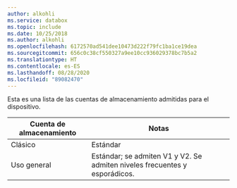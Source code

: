 ```yaml
---
author: alkohli
ms.service: databox
ms.topic: include
ms.date: 10/25/2018
ms.author: alkohli
ms.openlocfilehash: 6172570ad541dee10473d222f79fc1ba1ce19dea
ms.sourcegitcommit: 656c0c38cf550327a9ee10cc936029378bc7b5a2
ms.translationtype: HT
ms.contentlocale: es-ES
ms.lasthandoff: 08/28/2020
ms.locfileid: "89082470"
---
```

Esta es una lista de las cuentas de almacenamiento admitidas para el dispositivo.

| **Cuenta de almacenamiento** | **Notas** |
| --- | --- |
| Clásico | Estándar |
| Uso general  |Estándar; se admiten V1 y V2. Se admiten niveles frecuentes y esporádicos. |


